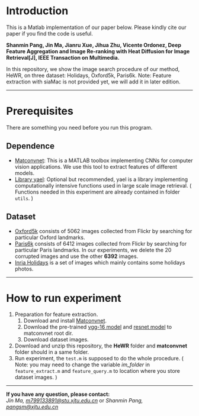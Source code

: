 # Introduction
This is a Matlab implementation of our paper below. Please kindly cite our paper if you find the code is useful.

**Shanmin Pang, Jin Ma, Jianru Xue, Jihua Zhu, Vicente Ordonez, Deep Feature Aggregation and Image Re-ranking with Heat Diffusion for Image Retrieval[J], IEEE Transaction on Multimedia.**

In this repository, we show the image search procedure of our method, HeWR, on three dataset: Holidays, Oxford5k, Paris6k.
Note: Feature extraction with siaMac is not provided yet, we will add it in later edition.
***
# Prerequisites
There are something you need before you run this program.
## Dependence
* [Matconvnet][1]: This is a MATLAB toolbox implementing CNNs for computer vision applications. We use this tool to extract features of different models.
* [Library yael][2]: Optional but recommended, yael is a library implementing computationally intensive functions used in large scale image retrieval. ( Functions needed in this experiment are already contained in folder `utils`. ) 
## Dataset
* [Oxford5k][3] consists of 5062 images collected from Flickr by searching for particular Oxford landmarks.
* [Paris6k][4] consists of 6412 images collected from Flickr by searching for particular Paris landmarks. In our experiments, we delete the 20 corrupted images and use the other **6392** images.
* [Inria Holidays][5] is a set of images which mainly contains some holidays photos.
***
# How to run experiment
1. Preparation for feature extraction.
    1. Download and install [Matconvnet][1].
    2. Download the pre-trained [vgg-16 model][6] and [resnet model][7] to matconvnet root dir.
    3. Download dataset images.
2. Download and unzip this repository, the **HeWR** folder and **matconvnet** folder should in a same folder.
3. Run experiment, the `test.m` is supposed to do the whole procedure. 
( Note: you may need to change the variable *im_folder* in `feature_extract.m` and `feature_query.m` to location where you store dataset images. )

***
**If you have any question, please contact:**  
*Jin Ma, m799133891@stu.xjtu.edu.cn* or *Shanmin Pang, pangsm@xjtu.edu.cn*

[1]: http://www.vlfeat.org/matconvnet/ "matconvnet home"
[2]: https://gforge.inria.fr/projects/yael/ "yael home"
[3]: http://www.robots.ox.ac.uk/~vgg/data/oxbuildings/ "Oxford dataset"
[4]: http://www.robots.ox.ac.uk/~vgg/data/parisbuildings/ "Paris dataset"
[5]: http://lear.inrialpes.fr/~jegou/data.php#holidays "Holidays dataset"
[6]: http://www.vlfeat.org/matconvnet/models/imagenet-vgg-verydeep-16.mat "vgg-16 model"
[7]: http://www.vlfeat.org/matconvnet/models/imagenet-resnet-50-dag.mat "resnet model"
